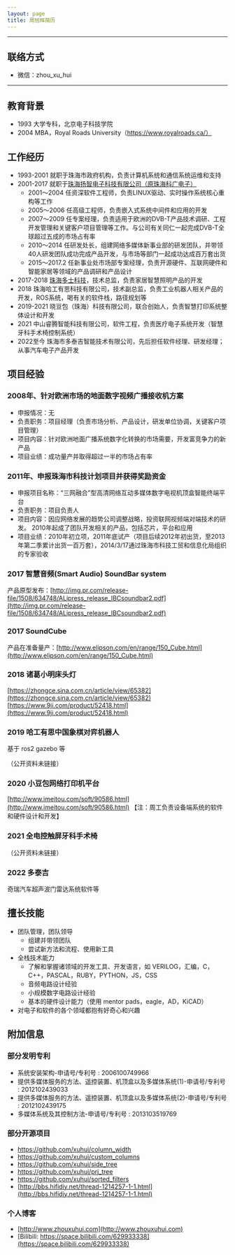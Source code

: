 ```yaml
---
layout: page
title: 周旭辉简历
---
```


---

## 联络方式
- 微信：zhou_xu_hui

---

## 教育背景

- 1993 大学专科，北京电子科技学院
- 2004 MBA，Royal Roads University（https://www.royalroads.ca/）

## 工作经历

- 1993-2001 就职于珠海市政府机构，负责计算机系统和通信系统运维和支持
- 2001-2017 就职于[珠海扬智电子科技有限公司（原珠海科广电子）](http://www.alitech.com)
  - 2001～2004 任资深软件工程师，负责LINUX驱动、实时操作系统核心重构等工作
  - 2005～2006 任高级工程师，负责嵌入式系统中间件和应用的开发
  - 2007～2009 任专案经理，负责适用于欧洲的DVB-T产品技术调研、工程开发管理和关键客户项目管理等工作。与公司有关同仁一起完成DVB-T全球超过五成的市场占有率
  - 2010～2014 任研发处长，组建网络多媒体新事业部的研发团队，并带领40人研发团队成功完成产品开发，与市场等部门一起成功达成百万套出货
  - 2015～2017.2 任新事业处市场部专案经理，负责开源硬件、互联网硬件和智能家居等领域的产品调研和产品设计
- 2017-2018 [珠海多士科技](http://www.moresmart.com)，技术总监，负责家居智慧照明产品的开发
- 2018 珠海哈工有思科技有限公司，技术副总监，负责工业机器人相关产品的开发，ROS系统，喝有关的软件栈，路径规划等
- 2019-2021 晓豆包（珠海）科技有限公司，联合创始人，负责智慧打印系统整体设计和开发
- 2021 中山睿腾智能科技有限公司，软件工程，负责医疗电子系统开发（智慧牙科手术椅控制系统）
- 2022至今 珠海市多泰吉智能技术有限公司，先后担任软件经理、研发经理；从事汽车电子产品开发

## 项目经验

### 2008年、针对欧洲市场的地面数字视频广播接收机方案

- 申报情况：无
- 负责职务：项目经理（负责市场分析、产品设计，研发单位协调，关键客户项目管理）
- 项目内容：针对欧洲地面广播系统数字化转换的市场需要，开发富竞争力的新产品
- 项目业绩：成功量产并取得超过一半的市场占有率

### 2011年、申报珠海市科技计划项目并获得奖励资金

- 申报项目名称：“三网融合”型高清网络互动多媒体数字电视机顶盒智能终端平台
- 负责职务：项目负责人
- 项目内容：因应网络发展的趋势公司调整战略，投资联网视频端对端技术的研发。 2010年起成了团队开发相关的产品，包括芯片，平台和应用
- 项目业绩：2010年初立项，2011年底试产（项目后续2012年初出货，至2013年第二季累计出货一百万套），2014/3/17通过珠海市科技工贸和信息化局组织的专家验收

### 2017 智慧音频(Smart Audio) SoundBar system 

产品原型发布：[http://img.pr.com/release-file/1508/634748/ALipress_release_IBCsoundbar2.pdf](http://img.pr.com/release-file/1508/634748/ALipress_release_IBCsoundbar2.pdf)

### 2017 SoundCube 

产品在准备量产：[http://www.elipson.com/en/range/150_Cube.html](http://www.elipson.com/en/range/150_Cube.html)

### 2018 诸葛小明床头灯
[https://zhongce.sina.com.cn/article/view/65382](https://zhongce.sina.com.cn/article/view/65382)
[https://www.9ji.com/product/52418.html](https://www.9ji.com/product/52418.html)

### 2019 哈工有思中国象棋对弈机器人

基于 ros2 gazebo 等

（公开资料未链接）

### 2020 小豆包网络打印机平台

[http://www.imeitou.com/soft/90586.html](http://www.imeitou.com/soft/90586.html) 【注：周工负责设备端系统的软件和硬件设计和开发】

### 2021 全电控触屏牙科手术椅

（公开资料未链接）

### 2022 多泰吉

奇瑞汽车超声波门雷达系统软件等

## 擅长技能

- 团队管理，团队领导
  - 组建并带领团队
  - 尝试新方法和流程、使用新工具
- 全栈技术能力
  - 了解和掌握诸领域的开发工具、开发语言，如 VERILOG，汇编，C，C++，PASCAL，RUBY，PYTHON，JS，CSS
  - 音频电路设计经验
  - 小规模数字电路设计经验
  - 基本的硬件设计能力（使用 mentor pads，eagle，AD，KiCAD）
- 对电子和软件的各个领域都抱有好奇心和兴趣

## 附加信息

### 部分发明专利

* 系统安装架构-申请号/专利号 : 2006100749966 
* 提供多媒体服务的方法、遥控装置、机顶盒以及多媒体系统(1)-申请号/专利号 : 2012102439033 
* 提供多媒体服务的方法、遥控装置、机顶盒以及多媒体系统(2)-申请号/专利号 : 2012102439175 
* 多媒体系统及其控制方法-申请号/专利号 : 2013103519769 

### 部分开源项目
* [https://github.com/xuhui/column_width         ](https://github.com/xuhui/column_width)
* [https://github.com/xuhui/custom_columns       ](https://github.com/xuhui/custom_columns)
* [https://github.com/xuhui/side_tree            ](https://github.com/xuhui/side_tree)
* [https://github.com/xuhui/prj_tree             ](https://github.com/xuhui/prj_tree)
* [https://github.com/xuhui/sorted_filters       ](https://github.com/xuhui/sorted_filters)
* [http://bbs.hifidiy.net/thread-1214257-1-1.html](http://bbs.hifidiy.net/thread-1214257-1-1.html)

### 个人博客

* [http://www.zhouxuhui.com](http://www.zhouxuhui.com)
* [Bilibili: https://space.bilibili.com/629933338](https://space.bilibili.com/629933338)
  
